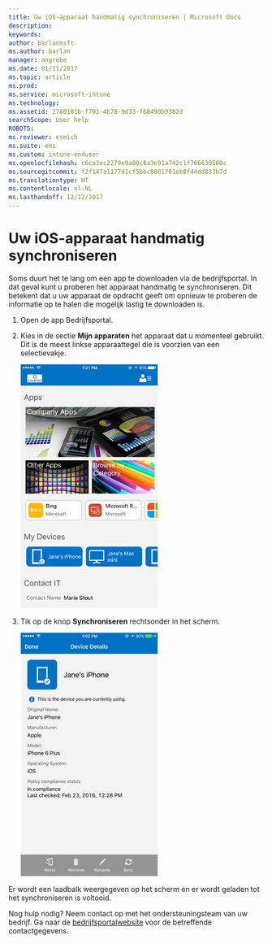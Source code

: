 ```yaml
---
title: Uw iOS-apparaat handmatig synchroniseren | Microsoft Docs
description: 
keywords: 
author: barlanmsft
ms.author: barlan
manager: angrobe
ms.date: 01/11/2017
ms.topic: article
ms.prod: 
ms.service: microsoft-intune
ms.technology: 
ms.assetid: 2780101b-f703-4b78-9d33-f68490b9382d
searchScope: User help
ROBOTS: 
ms.reviewer: esmich
ms.suite: ems
ms.custom: intune-enduser
ms.openlocfilehash: c6ca3ec2279e9a80c8a3e91a742c1f766630580c
ms.sourcegitcommit: f2f147a1177d1cf5bbc8001701eb8f44dd833b7d
ms.translationtype: HT
ms.contentlocale: nl-NL
ms.lasthandoff: 12/12/2017
---
```

# <a name="sync-your-ios-device-manually"></a>Uw iOS-apparaat handmatig synchroniseren

Soms duurt het te lang om een app te downloaden via de bedrijfsportal. In dat geval kunt u proberen het apparaat handmatig te synchroniseren. Dit betekent dat u uw apparaat de opdracht geeft om opnieuw te proberen de informatie op te halen die mogelijk lastig te downloaden is.

1. Open de app Bedrijfsportal.

2. Kies in de sectie **Mijn apparaten** het apparaat dat u momenteel gebruikt. Dit is de meest linkse apparaattegel die is voorzien van een selectievakje.

    ![Apparaatscherm met de sectie Mijn apparaten](./media/ios-sync-1-comp-portal-apps.png)

3. Tik op de knop **Synchroniseren** rechtsonder in het scherm.

    ![Apparaatgegevens met de knop Synchroniseren](./media/ios-sync-2-sync-button.png)

Er wordt een laadbalk weergegeven op het scherm en er wordt geladen tot het synchroniseren is voltooid.

Nog hulp nodig? Neem contact op met het ondersteuningsteam van uw bedrijf. Ga naar de [bedrijfsportalwebsite](https://portal.manage.microsoft.com#HelpDeskDialog) voor de betreffende contactgegevens.
